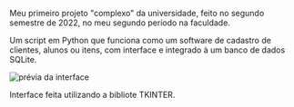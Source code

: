 Meu primeiro projeto "complexo" da universidade, feito no segundo semestre de 2022, no meu segundo período na faculdade.

Um script em Python que funciona como um software de cadastro de clientes, alunos ou itens, com interface e integrado à um banco de dados SQLite.

![prévia da interface](https://github.com/user-attachments/assets/1419025c-25c9-4e61-bde3-28854955c9f9)

Interface feita utilizando a bibliote TKINTER.

